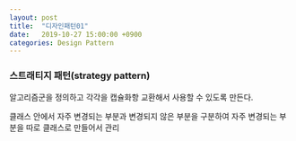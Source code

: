 ```yaml
---
layout: post
title:  "디자인패턴01"
date:   2019-10-27 15:00:00 +0900
categories: Design Pattern
---
```



### 스트래티지 패턴(strategy pattern)
알고리즘군을 정의하고 각각을 캡슐화항 교환해서 사용할 수 있도록 만든다.

클래스 안에서 자주 변경되는 부분과 변경되지 않은 부분을 구분하여 자주 변경되는 부분을 따로 클래스로 만들어서 관리

